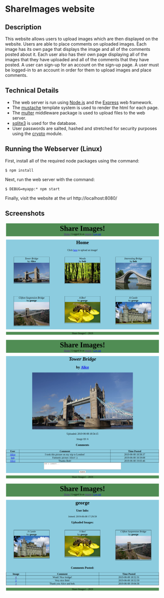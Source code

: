 # ShareImages website

## Description

This website allows users to upload images which are then displayed on the website. Users are able to place comments on uploaded images. Each image has its own page that displays the image and all of the comments posted about it. Each user also has their own page displaying all of the images that they have uploaded and all of the comments that they have posted. A user can sign-up for an account on the sign-up page. A user must be logged-in to an account in order for them to upload images and place comments.

## Technical Details

- The web server is run using [Node.js](https://nodejs.org/en/) and the [Express](https://expressjs.com/) web framework.
- The [mustache](https://github.com/janl/mustache.js) template system is used to render the html for each page.
- The [multer](https://github.com/expressjs/multer) middleware package is used to upload files to the web server.
- [sqlite3](https://github.com/mapbox/node-sqlite3) is used for the database.
- User passwords are salted, hashed and stretched for security purposes using the [crypto](https://nodejs.org/api/crypto.html) module.

## Running the Webserver (Linux)

First, install all of the required node packages using the command:

```
$ npm install
```

Next, run the web server with the command:

```
$ DEBUG=myapp:* npm start
```

Finally, visit the website at the url http://localhost:8080/



## Screenshots

![home page](./screenshots/home.png "home page")
![image](./screenshots/image.png "image page")
![account](./screenshots/account.png "account page")
